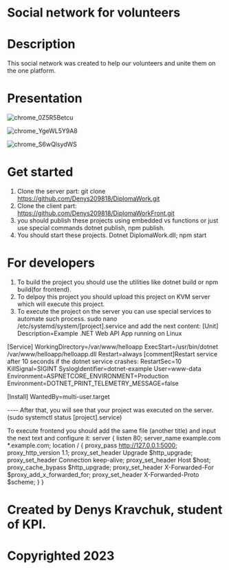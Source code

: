 # Social network for volunteers

# Description
This social network was created to help our volunteers and unite them on the one platform.

# Presentation
![chrome_0Z5R5Betcu](https://github.com/Denys-Kravchuk982910/op-kp23-Kravchuk/assets/114987963/0ab54bd1-dc09-4d57-9382-fa366ee5343d)

![chrome_YgeWL5Y9A8](https://github.com/Denys-Kravchuk982910/op-kp23-Kravchuk/assets/114987963/1cb11d40-19f3-4a67-ae20-080e5ff75ab8)

![chrome_S6wQlsydWS](https://github.com/Denys-Kravchuk982910/op-kp23-Kravchuk/assets/114987963/71e1498a-9125-4cf3-9567-be2b8a36ce07)



# Get started
1. Clone the server part: git clone https://github.com/Denys209818/DiplomaWork.git
2. Clone the client part: https://github.com/Denys209818/DiplomaWorkFront.git
3. you should publish these projects using embedded vs functions or just use special commands dotnet publish, npm publish.
4. You should start these projects. Dotnet DiplomaWork.dll; npm start


# For developers
1. To build the project you should use the utilities like dotnet build or npm build(for frontend).
2. To delpoy this project you should upload this project on KVM server which will execute this project.
3. To execute the project on the server you can use special services to automate such process. sudo nano /etc/systemd/system/[project].service and add the next content: 
[Unit]
Description=Example .NET Web API App running on Linux

[Service]
WorkingDirectory=/var/www/helloapp
ExecStart=/usr/bin/dotnet /var/www/helloapp/helloapp.dll
Restart=always
[comment]Restart service after 10 seconds if the dotnet service crashes:
RestartSec=10
KillSignal=SIGINT
SyslogIdentifier=dotnet-example
User=www-data
Environment=ASPNETCORE_ENVIRONMENT=Production
Environment=DOTNET_PRINT_TELEMETRY_MESSAGE=false

[Install]
WantedBy=multi-user.target


---- After that, you will see that your project was executed on the server.
(sudo systemctl status [project].service)


To execute frontend you should add the same file (another title) and input the next text and configure it:
server {
    listen        80;
    server_name   example.com *.example.com;
    location / {
        proxy_pass         http://127.0.0.1:5000;
        proxy_http_version 1.1;
        proxy_set_header   Upgrade $http_upgrade;
        proxy_set_header   Connection keep-alive;
        proxy_set_header   Host $host;
        proxy_cache_bypass $http_upgrade;
        proxy_set_header   X-Forwarded-For $proxy_add_x_forwarded_for;
        proxy_set_header   X-Forwarded-Proto $scheme;
    }
}




 

 # Created by Denys Kravchuk, student of KPI.
 # Copyrighted 2023